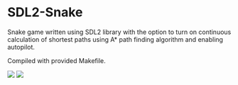 # SDL2-Snake
Snake game written using SDL2 library with the option to turn on continuous calculation of shortest paths using A* path finding algorithm and enabling autopilot.

Compiled with provided Makefile.

<img src="https://i.imgur.com/JNw3Ykk.png"/>
<img src="https://i.imgur.com/Eia6mlP.png"/>
